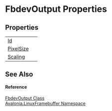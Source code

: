 # FbdevOutput Properties




## Properties
<table>
<tr>
<td><a href="P_Avalonia_LinuxFramebuffer_FbdevOutput_Id">Id</a></td>
<td> </td>
</tr>
<tr>
<td><a href="P_Avalonia_LinuxFramebuffer_FbdevOutput_PixelSize">PixelSize</a></td>
<td> </td>
</tr>
<tr>
<td><a href="P_Avalonia_LinuxFramebuffer_FbdevOutput_Scaling">Scaling</a></td>
<td> </td>
</tr>
</table>

## See Also


#### Reference
<a href="T_Avalonia_LinuxFramebuffer_FbdevOutput">FbdevOutput Class</a>  
<a href="N_Avalonia_LinuxFramebuffer">Avalonia.LinuxFramebuffer Namespace</a>  
